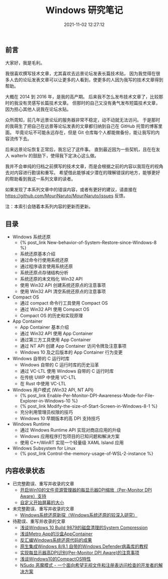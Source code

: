 ﻿---
title: Windows 研究笔记
date: 2021-11-02 12:27:12
categories:
- [技术, Windows, Windows 研究笔记]
tags:
- 技术
- Windows
- Windows 研究笔记
---

## 前言

大家好，我是毛利。

我很喜欢撰写技术文章，尤其喜欢去远景论坛发表长篇技术贴，
因为我觉得在很多人去的论坛发表文章可以让更多的人看到，使更多的人因为我写的技术文章得到帮助。

大概在 2014 到 2016 年，是我的高产期。
后来我不怎么发布技术文章了，比较那时的我没有灵感写长篇技术文章。
但那时的自己又没有勇气发布短篇技术文章，因为担心其他人说我在论坛水贴。

众所周知，前几年远景论坛的服务器非常不稳定，动不动就无法访问。
于是那时的我萌生了把自己在远景等论坛发表的文章都归纳到自己在 GitHub 托管的博客里面。
毕竟论坛不可能永远存在，但是 Git 仓库每个人都能做备份，能让我写的内容流传下去。

后来远景论坛恢复正常后，我忘记了这件事。
直到最近因为一些契机，且在在友人 walterlv 的鼓励下，使得我下定决心这么做。

我并不会单纯的归档之前撰写的技术文章，而是会根据之前的内容以我现在的视角去对内容进行勘误和重写。
希望借此能够减少潜在的理解错误的地方，能够更好的帮助看到我这一系列文章的读者。

如果发现了本系列文章中的错误内容，或者有更好的建议，请直接在
https://github.com/MouriNaruto/MouriNaruto/issues 反馈。

注：本索引会随着本系列内容的更新而更新。

## 目录

- Windows 系统还原
  - {% post_link New-behavior-of-System-Restore-since-Windows-8 %}
  - 系统还原基本介绍
  - 通过命令行使用系统还原
  - 通过程序语言使用系统还原
  - 系统还原点存储结构分析
  - 系统还原的未文档化 Win32 API
  - 使用 Win32 API 创建系统还原点的注意事项
  - 使用 Win32 API 清空系统还原点的注意事项
- Compact OS
  - 通过 compact 命令行工具使用 Compact OS
  - 通过 Win32 API 使用 Compact OS
  - Compact OS 的历史和实现原理
- App Container
  - App Container 基本介绍
  - 通过 Win32 API 使用 App Container
  - 通过第三方工具使用 App Container
  - 通过 NT API 创建 App Container 访问令牌及注意事项
  - Windows 10 及之后版本的 App Container 行为变更
- Windows 自带的 C 运行时库
  - Windows 自带的 C 运行时库的历史沿革
  - 通过 VC-LTL 使用 Windows 自带的 C 运行时库
  - 在传统 UWP 中使用 VC-LTL
  - 在 Rust 中使用 VC-LTL
- Windows 用户模式 (Win32 API, NT API)
  - {% post_link Enable-Per-Monitor-DPI-Awareness-Mode-for-File-Explorer-in-Windows-10 %}
  - {% post_link Modify-the-size-of-Start-Screen-in-Windows-8-1 %}
  - 充分利用管理员权限的技巧
  - Windows 10 早期版本的高 DPI 支持技巧
- Windows Runtime
  - 通过 Windows Runtime API 实现对商店应用的升级
  - Windows 应用程序打包项目的已知问题和解决方案
  - 使用 C++/WinRT 实现一个轻量级 XAML Island 应用
- Windows Subsystem for Linux
  - {% post_link Control-the-memory-usage-of-WSL-2-instance %}

## 内容收录状态

- 已完整勘误、重写并收录的文章
  - [开启Win10的文件资源管理器的每显示器DPI缩放（Per-Monitor DPI Aware）支持](https://www.52pojie.cn/thread-506556-1-1.html)
  - [自定义开始屏幕的大小](http://bbs.pcbeta.com/viewthread-1524688-1-1.html)
- 未完整勘误、重写并收录的文章
  - [Windows系统还原新探（Windows系统还原的较深入研究）](https://bbs.pcbeta.com/viewthread-1507617-1-1.html)
- 待勘误、重写并收录的文章
  - [浅谈Windows 10 Build 9879的磁盘清理的System Compression](http://bbs.pcbeta.com/viewthread-1567726-1-1.html)
  - [浅谈Metro App的沙盒AppContainer](http://bbs.pcbeta.com/viewthread-1611980-1-1.html)
  - [反汇编Windows系统还原代码的成果](http://bbs.pcbeta.com/viewthread-1535789-1-1.html)
  - [原生集成Windows 8/8.1 自带的Windows Defender病毒库的教程](http://bbs.pcbeta.com/viewthread-1519551-1-1.html)
  - [实现每显示器高DPI识别(Per-Monitor DPI Aware)的注意事项](https://www.52pojie.cn/thread-512713-1-1.html)
  - [浅谈Windows10的CompactOS特性](https://www.52pojie.cn/thread-528806-1-1.html)
  - [NSudo 恶魔模式 - 一个面向希望无视文件和注册表访问检查的开发者的解决方案](https://bbs.pediy.com/thread-257345.htm)
